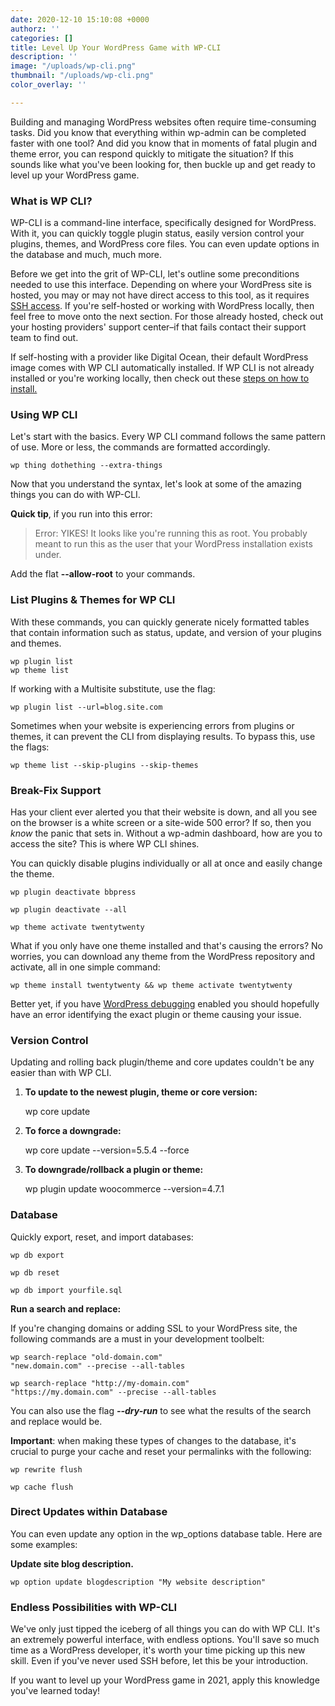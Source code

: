 ```yaml
---
date: 2020-12-10 15:10:08 +0000
authorz: ''
categories: []
title: Level Up Your WordPress Game with WP-CLI
description: ''
image: "/uploads/wp-cli.png"
thumbnail: "/uploads/wp-cli.png"
color_overlay: ''

---
```

Building and managing WordPress websites often require time-consuming tasks. Did you know that everything within wp-admin can be completed faster with one tool? And did you know that in moments of fatal plugin and theme error, you can respond quickly to mitigate the situation? If this sounds like what you've been looking for, then buckle up and get ready to level up your WordPress game.

### **What is WP CLI?**

WP-CLI is a command-line interface, specifically designed for WordPress. With it, you can quickly toggle plugin status, easily version control your plugins, themes, and WordPress core files. You can even update options in the database and much, much more.

Before we get into the grit of WP-CLI, let's outline some preconditions needed to use this interface. Depending on where your WordPress site is hosted, you may or may not have direct access to this tool, as it requires [SSH access](https://en.wikipedia.org/wiki/SSH_(Secure_Shell)). If you're self-hosted or working with WordPress locally, then feel free to move onto the next section. For those already hosted, check out your hosting providers' support center–if that fails contact their support team to find out.

If self-hosting with a provider like Digital Ocean, their default WordPress image comes with WP CLI automatically installed. If WP CLI is not already installed or you're working locally, then check out these [steps on how to install.](https://wp-cli.org/#installing)

### **Using WP CLI**

Let's start with the basics. Every WP CLI command follows the same pattern of use. More or less, the commands are formatted accordingly.

    wp thing dothething --extra-things

Now that you understand the syntax, let's look at some of the amazing things you can do with WP-CLI.

**Quick tip**, if you run into this error:

> Error: YIKES! It looks like you're running this as root. You probably meant to run this as the user that your WordPress installation exists under.

Add the flat **--allow-root** to your commands.

### **List Plugins & Themes for WP CLI**

With these commands, you can quickly generate nicely formatted tables that contain information such as status, update, and version of your plugins and themes.

    wp plugin list
    wp theme list

If working with a Multisite substitute, use the flag:

    wp plugin list --url=blog.site.com

Sometimes when your website is experiencing errors from plugins or themes, it can prevent the CLI from displaying results. To bypass this, use the flags:

    wp theme list --skip-plugins --skip-themes

### **Break-Fix Support**

Has your client ever alerted you that their website is down, and all you see on the browser is a white screen or a site-wide 500 error? If so, then you _know_ the panic that sets in. Without a wp-admin dashboard, how are you to access the site? This is where WP CLI shines.

You can quickly disable plugins individually or all at once and easily change the theme.

    wp plugin deactivate bbpress

    wp plugin deactivate --all

    wp theme activate twentytwenty

What if you only have one theme installed and that's causing the errors? No worries, you can download any theme from the WordPress repository and activate, all in one simple command:

    wp theme install twentytwenty && wp theme activate twentytwenty

Better yet, if you have [WordPress debugging](https://wordpress.org/support/article/debugging-in-wordpress/) enabled you should hopefully have an error identifying the exact plugin or theme causing your issue.

### Version Control

Updating and rolling back plugin/theme and core updates couldn't be any easier than with WP CLI.

1. **To update to the newest plugin, theme or core version:**

    wp core update

2. **To force a downgrade:**

    wp core update --version=5.5.4 --force

3. **To downgrade/rollback a plugin or theme:**

    wp plugin update woocommerce --version=4.7.1

### Database

Quickly export, reset, and import databases:

    wp db export

    wp db reset

    wp db import yourfile.sql

**Run a search and replace:**

If you're changing domains or adding SSL to your WordPress site, the following commands are a must in your development toolbelt:

    wp search-replace "old-domain.com" 
    "new.domain.com" --precise --all-tables

    wp search-replace "http://my-domain.com" 
    "https://my.domain.com" --precise --all-tables

You can also use the flag **_--dry-run_** to see what the results of the search and replace would be.

**Important**: when making these types of changes to the database, it's crucial to purge your cache and reset your permalinks with the following:

    wp rewrite flush

    wp cache flush

### Direct Updates within Database

You can even update any option in the wp_options database table. Here are some examples:

**Update site blog description.**

    wp option update blogdescription "My website description"

### Endless Possibilities with WP-CLI

We've only just tipped the iceberg of all things you can do with WP CLI. It's an extremely powerful interface, with endless options. You'll save so much time as a WordPress developer, it's worth your time picking up this new skill. Even if you've never used SSH before, let this be your introduction.

If you want to level up your WordPress game in 2021, apply this knowledge you've learned today!
